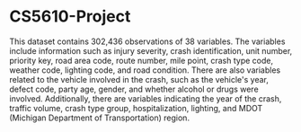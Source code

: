 # CS5610-Project


This dataset contains 302,436 observations of 38 variables. The variables include information such as injury severity, crash identification, unit number, priority key, road area code, route number, mile point, crash type code, weather code, lighting code, and road condition. There are also variables related to the vehicle involved in the crash, such as the vehicle's year, defect code, party age, gender, and whether alcohol or drugs were involved. Additionally, there are variables indicating the year of the crash, traffic volume, crash type group, hospitalization, lighting, and MDOT (Michigan Department of Transportation) region.
